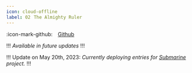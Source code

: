 ```yaml
---
icon: cloud-offline
label: 02⠀The Almighty Ruler
---
```


:icon-mark-github: ⠀[Github](https://github.com/oddeyemotion/the-almighty-ruler)

!!!
*Available in future updates*
!!!

!!!
Update on May 20th, 2023: *Currently deploying entries for [Submarine](/projects/04-submarine.md) project.*
!!!